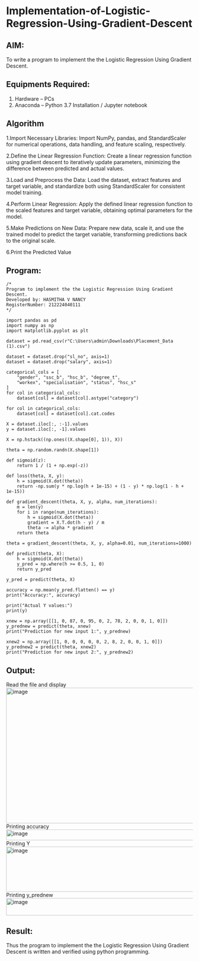 # Implementation-of-Logistic-Regression-Using-Gradient-Descent

## AIM:
To write a program to implement the the Logistic Regression Using Gradient Descent.

## Equipments Required:
1. Hardware – PCs
2. Anaconda – Python 3.7 Installation / Jupyter notebook

## Algorithm
1.Import Necessary Libraries: Import NumPy, pandas, and StandardScaler for numerical operations, data handling, and feature scaling, respectively.

2.Define the Linear Regression Function: Create a linear regression function using gradient descent to iteratively update parameters, minimizing the difference between predicted and actual values.

3.Load and Preprocess the Data: Load the dataset, extract features and target variable, and standardize both using StandardScaler for consistent model training.

4.Perform Linear Regression: Apply the defined linear regression function to the scaled features and target variable, obtaining optimal parameters for the model.

5.Make Predictions on New Data: Prepare new data, scale it, and use the trained model to predict the target variable, transforming predictions back to the original scale.

6.Print the Predicted Value
## Program:
```
/*
Program to implement the the Logistic Regression Using Gradient Descent.
Developed by: HASMITHA V NANCY
RegisterNumber: 212224040111 
*/
```
~~~
import pandas as pd
import numpy as np
import matplotlib.pyplot as plt

dataset = pd.read_csv(r"C:\Users\admin\Downloads\Placement_Data (1).csv")

dataset = dataset.drop("sl_no", axis=1)
dataset = dataset.drop("salary", axis=1)

categorical_cols = [
    "gender", "ssc_b", "hsc_b", "degree_t",
    "workex", "specialisation", "status", "hsc_s"
]
for col in categorical_cols:
    dataset[col] = dataset[col].astype("category")

for col in categorical_cols:
    dataset[col] = dataset[col].cat.codes

X = dataset.iloc[:, :-1].values
y = dataset.iloc[:, -1].values

X = np.hstack((np.ones((X.shape[0], 1)), X))

theta = np.random.randn(X.shape[1])

def sigmoid(z):
    return 1 / (1 + np.exp(-z))

def loss(theta, X, y):
    h = sigmoid(X.dot(theta))
    return -np.sum(y * np.log(h + 1e-15) + (1 - y) * np.log(1 - h + 1e-15))

def gradient_descent(theta, X, y, alpha, num_iterations):
    m = len(y)
    for i in range(num_iterations):
        h = sigmoid(X.dot(theta))
        gradient = X.T.dot(h - y) / m
        theta -= alpha * gradient
    return theta

theta = gradient_descent(theta, X, y, alpha=0.01, num_iterations=1000)

def predict(theta, X):
    h = sigmoid(X.dot(theta))
    y_pred = np.where(h >= 0.5, 1, 0)
    return y_pred

y_pred = predict(theta, X)

accuracy = np.mean(y_pred.flatten() == y)
print("Accuracy:", accuracy)

print("Actual Y values:")
print(y)

xnew = np.array([[1, 0, 87, 0, 95, 0, 2, 78, 2, 0, 0, 1, 0]])
y_prednew = predict(theta, xnew)
print("Prediction for new input 1:", y_prednew)

xnew2 = np.array([[1, 0, 0, 0, 0, 0, 2, 8, 2, 0, 0, 1, 0]])
y_prednew2 = predict(theta, xnew2)
print("Prediction for new input 2:", y_prednew2)

~~~

## Output:
Read the file and display
<img width="1046" height="366" alt="image" src="https://github.com/user-attachments/assets/f1f784a0-43ee-4fc3-b9e6-b7f66e3666a4" />
Printing accuracy
<img width="1003" height="29" alt="image" src="https://github.com/user-attachments/assets/9996dcff-e4ad-4a9a-b629-c3cc32962948" />
Printing Y
<img width="933" height="122" alt="image" src="https://github.com/user-attachments/assets/ab76af02-b797-4cbd-af91-89060c751e26" />
Printing y_prednew
<img width="868" height="47" alt="image" src="https://github.com/user-attachments/assets/868ac038-559f-4b21-b67c-699eeaaaa6b1" />

## Result:
Thus the program to implement the the Logistic Regression Using Gradient Descent is written and verified using python programming.

